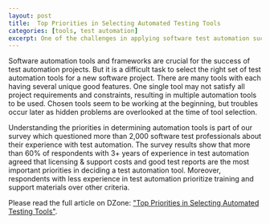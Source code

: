 ```yaml
---
layout: post
title:  Top Priorities in Selecting Automated Testing Tools
categories: [tools, test automation]
excerpt: One of the challenges in applying software test automation successfully in your projects is to select the appropriate automated testing tool or framework. It is a challenging decision, as you have many tools to choose from and a number of requirements to satisfy, and automated testing tools may have hidden problems that you overlook at the time of making the decision.
---
```


Software automation tools and frameworks are crucial for the success of test automation projects. But it is a difficult task to select the right set of test automation tools for a new software project. There are many tools with each having several unique good features. One single tool may not satisfy all project requirements and constraints, resulting in multiple automation tools to be used. Chosen tools seem to be working at the beginning, but troubles occur later as hidden problems are overlooked at the time of tool selection.

Understanding the priorities in determining automation tools is part of our survey which questioned more than 2,000 software test professionals about their experience with test automation. The survey results show that more than 60% of respondents with 3+ years of experience in test automation agreed that licensing & support costs and good test reports are the most important priorities in deciding a test automation tool. Moreover, respondents with less experience in test automation prioritize training and support materials over other criteria.

Please read the full article on DZone: ["Top Priorities in Selecting Automated Testing Tools"](https://dzone.com/articles/top-priorities-in-selecting-automated-testing-tool). 
